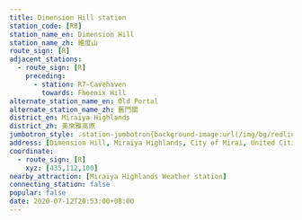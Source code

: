 ```yaml
---
title: Dimension Hill station
station_code: [R8]
station_name_en: Dimension Hill
station_name_zh: 維度山
route_sign: [R]
adjacent_stations:
  - route_sign: [R]
    preceding:
      - station: R7-Cavehaven
        towards: Fhoenix Hill
alternate_station_name_en: Old Portal
alternate_station_name_zh: 舊門關
district_en: Miraiya Highlands
district_zh: 美來雅高原
jumbotron_style: .station-jumbotron{background-image:url(/img/bg/redline.png);background-repeat:no-repeat;background-size:50% 10px;background-position:left 130px}
address: [Dimension Hill, Miraiya Highlands, City of Mirai, United Cities]
coordinate:
  - route_sign: [R]
    xyz: [435,112,100]
nearby_attraction: [Miraiya Highlands Weather station]
connecting_station: false
popular: false
date: 2020-07-12T20:53:00+08:00
---
```


